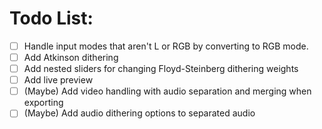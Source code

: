 # Todo List:
- [ ] Handle input modes that aren't L or RGB by converting to RGB mode.
- [ ] Add Atkinson dithering
- [ ] Add nested sliders for changing Floyd-Steinberg dithering weights
- [ ] Add live preview
- [ ] (Maybe) Add video handling with audio separation and merging when exporting
- [ ] (Maybe) Add audio dithering options to separated audio